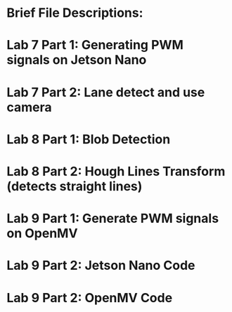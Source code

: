 # Brief File Descriptions:
# Lab 7 Part 1: Generating PWM signals on Jetson Nano
# Lab 7 Part 2: Lane detect and use camera
# Lab 8 Part 1: Blob Detection
# Lab 8 Part 2: Hough Lines Transform (detects straight lines)
# Lab 9 Part 1: Generate PWM signals on OpenMV
# Lab 9 Part 2: Jetson Nano Code
# Lab 9 Part 2: OpenMV Code
